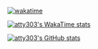 [![wakatime](https://wakatime.com/badge/user/018dace5-5642-4ac8-88a7-2ec0a867f8a7.svg)](https://wakatime.com/@018dace5-5642-4ac8-88a7-2ec0a867f8a7)

[![atty303's WakaTime stats](https://github-readme-stats.vercel.app/api/wakatime?username=atty303&theme=darcula&layout=compact&langs_count=20&hide=Other&hide_title=true)](https://wakatime.com/@atty303?rank=me)

[![atty303's GitHub stats](https://github-readme-stats.vercel.app/api?username=atty303&theme=darcula&show_icons=true&hide_title=true)](https://github.com/anuraghazra/github-readme-stats)
<!-- [![Top Langs](https://github-readme-stats.vercel.app/api/top-langs/?username=atty303)](https://github.com/anuraghazra/github-readme-stats) -->
